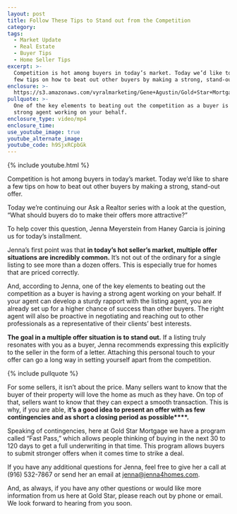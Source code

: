 ```yaml
---
layout: post
title: Follow These Tips to Stand out from the Competition
category:
tags:
  - Market Update
  - Real Estate
  - Buyer Tips
  - Home Seller Tips
excerpt: >-
  Competition is hot among buyers in today’s market. Today we’d like to share a
  few tips on how to beat out other buyers by making a strong, stand-out offer.
enclosure: >-
  https://s3.amazonaws.com/vyralmarketing/Gene+Agustin/Gold+Star+Mortgage+Financial-+What+makes+a+strong+offer%253F.mp4
pullquote: >-
  One of the key elements to beating out the competition as a buyer is having a
  strong agent working on your behalf.
enclosure_type: video/mp4
enclosure_time:
use_youtube_image: true
youtube_alternate_image:
youtube_code: h9SjxRCpbGk
---
```


{% include youtube.html %}

Competition is hot among buyers in today’s market. Today we’d like to share a few tips on how to beat out other buyers by making a strong, stand-out offer.

Today we’re continuing our Ask a Realtor series with a look at the question, “What should buyers do to make their offers more attractive?”

To help cover this question, Jenna Meyerstein from Haney Garcia is joining us for today’s installment.&nbsp;

Jenna’s first point was that **in today’s hot seller’s market, multiple offer situations are incredibly common.** It’s not out of the ordinary for a single listing to see more than a dozen offers. This is especially true for homes that are priced correctly.&nbsp;

And, according to Jenna, one of the key elements to beating out the competition as a buyer is having a strong agent working on your behalf. If your agent can develop a sturdy rapport with the listing agent, you are already set up for a higher chance of success than other buyers. The right agent will also be proactive in negotiating and reaching out to other professionals as a representative of their clients’ best interests.&nbsp;

**The goal in a multiple offer situation is to stand out.** If a listing truly resonates with you as a buyer, Jenna recommends expressing this explicitly to the seller in the form of a letter. Attaching this personal touch to your offer can go a long way in setting yourself apart from the competition.&nbsp;

{% include pullquote %}

For some sellers, it isn’t about the price. Many sellers want to know that the buyer of their property will love the home as much as they have. On top of that, sellers want to know that they can expect a smooth transaction. This is why, if you are able, i**t’s a good idea to present an offer with as few contingencies and as short a closing period as possible****.&nbsp;**

Speaking of contingencies, here at Gold Star Mortgage we have a program called “Fast Pass,” which allows people thinking of buying in the next 30 to 120 days to get a full underwriting in that time. This program allows buyers to submit stronger offers when it comes time to strike a deal.&nbsp;

If you have any additional questions for Jenna, feel free to give her a call at (916) 532-7867 or send her an email at [jenna@jenna4homes.com](mailto:jenna@jenna4homes.com).

And, as always, if you have any other questions or would like more information from us here at Gold Star, please reach out by phone or email. We look forward to hearing from you soon.